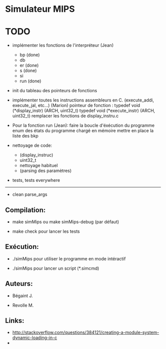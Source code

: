 Simulateur MIPS
===============

TODO
====

* implémenter les fonctions de l'interpréteur (Jean)
	
	* bp (done)
	* db
	* er (done)
	* s (done)
	* si
	* run (done)

* init du tableau des pointeurs de fonctions

* implémenter toutes les instructions assembleurs en C. (execute_addi, execute_jal, etc...) (Marion)
pointeur de fonction :
typedef void (*display_instr) (ARCH, uint32_t)
typedef void (*execute_instr) (ARCH, uint32_t)
remplacer les fonctions de display_instru.c

* Pour la fonction run (Jean):
faire la boucle d'éxécution du programme
enum des états du programme chargé en mémoire
mettre en place la liste des bkp

* nettoyage de code:
	* (display_instruc)
	* uint32_t
	* nettoyage habituel
	* (parsing des paramètres)

* tests, tests everywhere

---

* clean parse_args


Compilation:
------------

* make simMips ou make simMips-debug (par défaut)

* make check pour lancer les tests


Exécution:
----------

* ./simMips pour utiliser le programme en mode intéractif

* ./simMips <filename> pour lancer un script (*.simcmd)


Auteurs:
--------

* Bégaint J.

* Revolle M.

Links:
------

* http://stackoverflow.com/questions/384121/creating-a-module-system-dynamic-loading-in-c
* 

